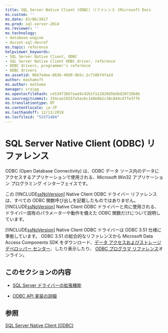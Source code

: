 ```yaml
---
title: SQL Server Native Client (ODBC) リファレンス |Microsoft Docs
ms.custom: ''
ms.date: 03/06/2017
ms.prod: sql-server-2014
ms.reviewer: ''
ms.technology:
- database-engine
- docset-sql-devref
ms.topic: reference
helpviewer_keywords:
- SQL Server Native Client, ODBC
- SQL Server Native Client ODBC driver, reference
- ODBC drivers, programmer's reference
- ODBC drivers
ms.assetid: 06b7edee-8636-49d9-9b5c-2c710bf4fa2d
author: mashamsft
ms.author: mathoma
manager: craigg
ms.openlocfilehash: ce534f3667aaa9c42b1fa12820d5bdbd20728b8b
ms.sourcegitcommit: 334cae1925fa5ac6c140e0b2c38c844c477e3ffb
ms.translationtype: MT
ms.contentlocale: ja-JP
ms.lasthandoff: 12/13/2018
ms.locfileid: "53371404"
---
```

# <a name="sql-server-native-client-odbc-reference"></a>SQL Server Native Client (ODBC) リファレンス
  ODBC (Open Database Connectivity) は、ODBC データ ソース内のデータにアクセスするアプリケーションで使用される、Microsoft Win32 アプリケーション プログラミング インターフェイスです。  
  
 この [!INCLUDE[ssNoVersion](../../includes/ssnoversion-md.md)] Native Client ODBC ドライバー リファレンスは、すべての ODBC 関数呼び出しを記載したものではありません。 [!INCLUDE[ssNoVersion](../../includes/ssnoversion-md.md)] Native Client ODBC ドライバーと共に使用される、ドライバー固有のパラメーターや動作を備えた ODBC 関数だけについて説明しています。  
  
 [!INCLUDE[ssNoVersion](../../includes/ssnoversion-md.md)] Native Client ODBC ドライバーは ODBC 3.51 仕様に準拠しています。 ODBC 3.51 の総合的なリファレンスから Microsoft Data Access Components SDK をダウンロード、[データ アクセスおよびストレージ デベロッパー センター](https://go.microsoft.com/fwlink?linkid=4173)、したり表示したり、 [ODBC プログラマ リファレンス](https://go.microsoft.com/fwlink/?LinkId=45250)オンライン。  
  
## <a name="in-this-section"></a>このセクションの内容  
  
-   [SQL Server ドライバーの拡張機能](../../../2014/database-engine/dev-guide/sql-server-driver-extensions.md)  
  
-   [ODBC API 実装の詳細](../../relational-databases/native-client-odbc-api/odbc-api-implementation-details.md)  
  
## <a name="see-also"></a>参照  
 [SQL Server Native Client &#40;ODBC&#41;](../../relational-databases/native-client/odbc/sql-server-native-client-odbc.md)  
  
  
